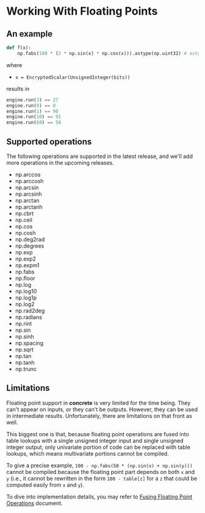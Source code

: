 # Working With Floating Points

## An example

<!--python-test:skip-->
```python
def f(x):
    np.fabs(100 * (2 * np.sin(x) * np.cos(x))).astype(np.uint32) # astype is to go back to integer world
```

where

- `x = EncryptedScalar(UnsignedInteger(bits))`

results in

<!--python-test:skip-->
```python
engine.run(3) == 27
engine.run(0) == 0
engine.run(1) == 90
engine.run(10) == 91
engine.run(60) == 58
```

## Supported operations

The following operations are supported in the latest release, and we'll add more operations in the upcoming releases.

- np.arccos
- np.arccosh
- np.arcsin
- np.arcsinh
- np.arctan
- np.arctanh
- np.cbrt
- np.ceil
- np.cos
- np.cosh
- np.deg2rad
- np.degrees
- np.exp
- np.exp2
- np.expm1
- np.fabs
- np.floor
- np.log
- np.log10
- np.log1p
- np.log2
- np.rad2deg
- np.radians
- np.rint
- np.sin
- np.sinh
- np.spacing
- np.sqrt
- np.tan
- np.tanh
- np.trunc

## Limitations

Floating point support in **concrete** is very limited for the time being. They can't appear on inputs, or they can't be outputs. However, they can be used in intermediate results. Unfortunately, there are limitations on that front as well.

This biggest one is that, because floating point operations are fused into table lookups with a single unsigned integer input and single unsigned integer output, only univariate portion of code can be replaced with table lookups, which means multivariate portions cannot be compiled.

To give a precise example, `100 - np.fabs(50 * (np.sin(x) + np.sin(y)))` cannot be compiled because the floating point part depends on both `x` and `y` (i.e., it cannot be rewritten in the form `100 - table[z]` for a `z` that could be computed easily from `x` and `y`).

To dive into implementation details, you may refer to [Fusing Floating Point Operations](../../dev/explanation/FLOAT-FUSING.md) document.
